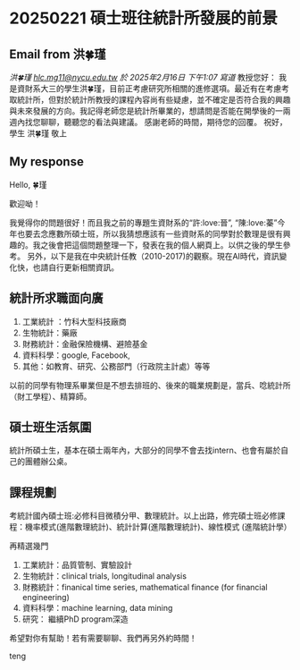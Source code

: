 # 20250221 碩士班往統計所發展的前景

## Email from 洪🍀瑾

*洪🍀瑾 <hlc.mg11@nycu.edu.tw> 於 2025年2月16日 下午1:07 寫道*
教授您好：
我是資財系大三的學生洪🍀瑾，目前正考慮研究所相關的進修選項。最近有在考慮考取統計所，但對於統計所教授的課程內容尚有些疑慮，並不確定是否符合我的興趣與未來發展的方向。我記得老師您是統計所畢業的，想請問是否能在開學後的一兩週內找您聊聊，聽聽您的看法與建議。
感謝老師的時間，期待您的回覆。
祝好， 學生 洪🍀瑾 敬上


## My response

Hello, 🍀瑾

歡迎呦！

我覺得你的問題很好！而且我之前的專題生資財系的“許:love:晉”, “陳:love:蓁”今年也要去念應數所碩士班，所以我猜想應該有一些資財系的同學對於數理是很有興趣的。我之後會把這個問題整理一下，發表在我的個人網頁上。以供之後的學生參考。
另外，以下是我在中央統計任教（2010-2017)的觀察。現在AI時代，資訊變化快，也請自行更新相關資訊。

## 統計所求職面向廣

1) 工業統計 ：竹科大型科技廠商
2)  生物統計：藥廠
3)  財務統計：金融保險機構、避險基金
4) 資料科學：google, Facebook, 
5) 其他：如教育、研究、公務部門（行政院主計處）等等

以前的同學有物理系畢業但是不想去排班的、後來的職業規劃是，當兵、唸統計所（財工學程）、精算師。

## 碩士班生活氛圍

統計所碩士生，基本在碩士兩年內，大部分的同學不會去找intern、也會有屬於自己的團體辦公桌。

## 課程規劃

考統計國內碩士班:必修科目微積分甲、數理統計。以上出路，修完碩士班必修課程：機率模式(進階數理統計)、統計計算(進階數理統計)、線性模式 (進階統計學）

再精選幾門
1) 工業統計：品質管制、實驗設計
2)  生物統計：clinical trials, longitudinal analysis
3)  財務統計：finanical time series, mathematical finance (for financial engineering)
4) 資料科學：machine learning, data mining
5) 研究： 繼續PhD program深造 

希望對你有幫助！若有需要聊聊、我們再另外約時間！

teng
